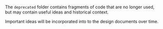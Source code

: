 The `deprecated` folder contains fragments of code that are no longer used, but may contain useful ideas and historical context.

Important ideas will be incorporated into to the design documents over time.
